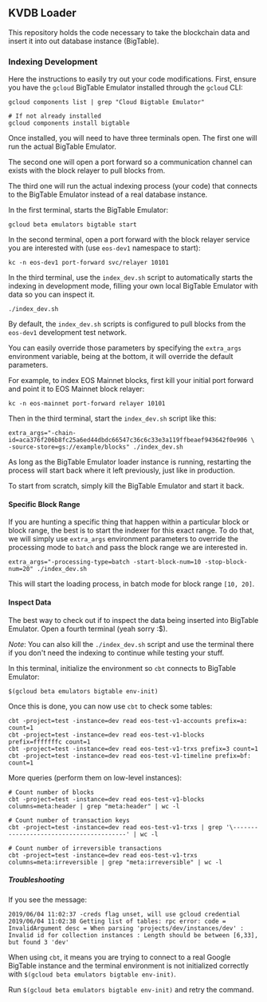 ## KVDB Loader

This repository holds the code necessary to take the blockchain data
and insert it into out database instance (BigTable).

### Indexing Development

Here the instructions to easily try out your code modifications. First,
ensure you have the `gcloud` BigTable Emulator installed through the
`gcloud` CLI:

    gcloud components list | grep "Cloud Bigtable Emulator"

    # If not already installed
    gcloud components install bigtable

Once installed, you will need to have three terminals open. The first one
will run the actual BigTable Emulator.

The second one will open a port forward so a communication channel can exists
with the block relayer to pull blocks from.

The third one will run the actual indexing process (your code) that
connects to the BigTable Emulator instead of a real database instance.

In the first terminal, starts the BigTable Emulator:

    gcloud beta emulators bigtable start

In the second terminal, open a port forward with the block relayer service
you are interested with (use `eos-dev1` namespace to start):

    kc -n eos-dev1 port-forward svc/relayer 10101

In the third terminal, use the `index_dev.sh` script to automatically
starts the indexing in development mode, filling your own local BigTable
Emulator with data so you can inspect it.

    ./index_dev.sh

By default, the `index_dev.sh` scripts is configured to pull blocks
from the `eos-dev1` development test network.

You can easily override those parameters by specifying the `extra_args`
environment variable, being at the bottom, it will override the default
parameters.

For example, to index EOS Mainnet blocks, first kill your initial port
forward and point it to EOS Mainnet block relayer:

    kc -n eos-mainnet port-forward relayer 10101

Then in the third terminal, start the `index_dev.sh` script like this:

    extra_args="-chain-id=aca376f206b8fc25a6ed44dbdc66547c36c6c33e3a119ffbeaef943642f0e906 \
    -source-store=gs://example/blocks" ./index_dev.sh

As long as the BigTable Emulator loader instance is running, restarting the process
will start back where it left previously, just like in production.

To start from scratch, simply kill the BigTable Emulator and start it back.

#### Specific Block Range

If you are hunting a specific thing that happen within a particular block
or block range, the best is to start the indexer for this exact range. To
do that, we will simply use `extra_args` environment parameters to override
the processing mode to `batch` and pass the block range we are interested in.

    extra_args="-processing-type=batch -start-block-num=10 -stop-block-num=20" ./index_dev.sh

This will start the loading process, in batch mode for block range `[10, 20]`.

#### Inspect Data

The best way to check out if to inspect the data being inserted into BigTable Emulator.
Open a fourth terminal (yeah sorry :$).

_Note_: You can also kill the `./index_dev.sh` script and use the terminal there if you
don't need the indexing to continue while testing your stuff.

In this terminal, initialize the environment so `cbt` connects to BigTable Emulator:

    $(gcloud beta emulators bigtable env-init)

Once this is done, you can now use `cbt` to check some tables:

    cbt -project=test -instance=dev read eos-test-v1-accounts prefix=a: count=1
    cbt -project=test -instance=dev read eos-test-v1-blocks prefix=fffffffc count=1
    cbt -project=test -instance=dev read eos-test-v1-trxs prefix=3 count=1
    cbt -project=test -instance=dev read eos-test-v1-timeline prefix=bf: count=1

More queries (perform them on low-level instances):

    # Count number of blocks
    cbt -project=test -instance=dev read eos-test-v1-blocks columns=meta:header | grep "meta:header" | wc -l

    # Count number of transaction keys
    cbt -project=test -instance=dev read eos-test-v1-trxs | grep '\----------------------------------------' | wc -l

    # Count number of irreversible transactions
    cbt -project=test -instance=dev read eos-test-v1-trxs columns=meta:irreversible | grep "meta:irreversible" | wc -l

##### Troubleshooting

If you see the message:

```
2019/06/04 11:02:37 -creds flag unset, will use gcloud credential
2019/06/04 11:02:38 Getting list of tables: rpc error: code = InvalidArgument desc = When parsing 'projects/dev/instances/dev' : Invalid id for collection instances : Length should be between [6,33], but found 3 'dev'
```

When using `cbt`, it means you are trying to connect to a real Google BigTable instance and the
terminal environment is not initialized correctly with `$(gcloud beta emulators bigtable env-init)`.

Run `$(gcloud beta emulators bigtable env-init)` and retry the command.

